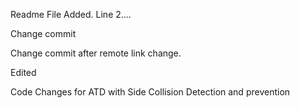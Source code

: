 Readme File Added.
Line 2....

Change commit

Change commit after remote link change.

Edited

Code Changes for ATD with Side Collision Detection and prevention
